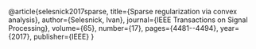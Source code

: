 @article{selesnick2017sparse,
  title={Sparse regularization via convex analysis},
  author={Selesnick, Ivan},
  journal={IEEE Transactions on Signal Processing},
  volume={65},
  number={17},
  pages={4481--4494},
  year={2017},
  publisher={IEEE}
}
